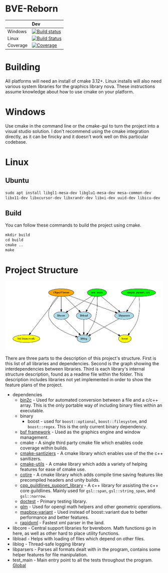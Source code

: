 # BVE-Reborn

|             |   Dev  |
|:------------|:-------|
| Windows     | [![Build status](https://ci.appveyor.com/api/projects/status/jj5g84unpljcko9p/branch/dev?svg=true)](https://ci.appveyor.com/project/cwfitzgerald/bve-reborn/branch/dev) |
| Linux       | [![Build Status](https://ci.bvereborn.com/buildStatus/icon?job=bve-reborn)](https://ci.bvereborn.com/job/bve-reborn)                                              |
| Coverage    | [![Coverage](https://codecov.io/gh/BVE-Reborn/bve-reborn/branch/dev/graph/badge.svg)](https://codecov.io/gh/BVE-Reborn/bve-reborn)                                      |

# Building

All platforms will need an install of cmake 3.12+. Linux installs will also need various system libraries for the graphics library nova. These instructions assume knowledge about how to use cmake on your platform.

# Windows
Use cmake in the command line or the cmake-gui to turn the project into a visual studio solution. I don't recommend using the cmake integration directly, as it can be finicky and it doesn't work well on this particular codebase.

# Linux

## Ubuntu

```commandline
sudo apt install libgl1-mesa-dev libglu1-mesa-dev mesa-common-dev libx11-dev libxcursor-dev libxrandr-dev libxi-dev uuid-dev libicu-dev
```

## Build 

You can follow these commands to build the project using cmake.

```commandline
mkdir build
cd build
cmake ..
make
```


# Project Structure

![](project_structure.png)

There are three parts to the description of this project's structure. First is this list of all libraries and dependencies. Second is the graph showing the interdependencies between libraries. Third is each library's internal structure description, found as a readme file within the folder. This description includes libraries not yet implemented in order to show the feature plans of the project.

 - dependencies
   - [bin2c](https://github.com/cwfitzgerald/bin2c) - Used for automated conversion between a file and a c/c++ array. This is the only portable way of including binary files within an executable. 
   - binary
     - boost - used for `boost::optional`, `boost::filesystem`, and `boost::regex`. This is the only current binary dependency. 
   - [bsf framework](https://github.com/GameFoundry/bsf) - Used as the graphics engine and window management.
   - cmake - A single third party cmake file which enables code coverage within builds.
   - [cmake-santiziers](https://github.com/arsenm/sanitizers-cmake/tree/6947cff3a9c9305eb9c16135dd81da3feb4bf87f) - A cmake library which enables use of the the c++ sanitizers.
   - [cmake-utils](https://github.com/cwfitzgerald/cmake-utils/tree/002fbf11a9448bf4c297ac34dd31e277b9f30c1f) - A cmake library which adds a variety of helping features for ease of cmake use.
   - [cotire](https://github.com/sakra/cotire/tree/cotire-1.8.0) - A cmake library which adds compile time saving features like precompiled headers and unity builds.
   - [cpp_guildlines_support_library](https://github.com/Microsoft/GSL/tree/v1.0.0) - A c++ library for assisting the c++ core guildlines. Mainly used for `gsl::span`, `gsl::string_span`, and `gsl::narrow`.
   - [doctest](https://github.com/onqtam/doctest/tree/1.2.9) - Primary testing library.
   - [glm](https://github.com/g-truc/glm/tree/0.9.9-a2) - Used for opengl math helpers and other geometric operations.
   - [mapbox-variant](https://github.com/mapbox/variant/tree/v1.1.5) - Used instead of boost::variant due to better performance and better features.
   - [rapidxml](http://rapidxml.sourceforge.net/) - Fastest xml parser in the land.
 - libcore - Central support libraries for bvereborn. Math functions go in here, as well as other hard to place utility functions.
 - libload - Helps with loading of files which depend on other files.
 - liblog - Thread-safe logging library
 - libparsers - Parses all formats dealt with in the program, contains some helper features for file manipulation.
 - test_main - Main entry point to all the tests throughout the program.
[Global](global.html)
